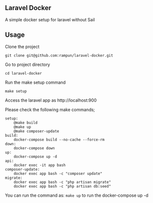 ## Laravel Docker

A simple docker setup for laravel without Sail

## Usage

Clone the project
```
git clone git@github.com:rampun/laravel-docker.git
```

Go to project directory
```
cd laravel-docker
```

Run the make setup command
```
make setup
```

Access the laravel app as
http://localhost:900

Please check the following make commands; 
```
setup:
	@make build
	@make up
	@make composer-update
build:
	docker-compose build --no-cache --force-rm
down:
	docker-compose down
up:
	docker-compose up -d
api:
	docker exec -it app bash
composer-update:
	docker exec app bash -c "composer update"
migrate:
	docker exec app bash -c "php artisan migrate"
	docker exec app bash -c "php artisan db:seed"
```

You can run the command as:
``` make up ``` to run the docker-compose up -d

